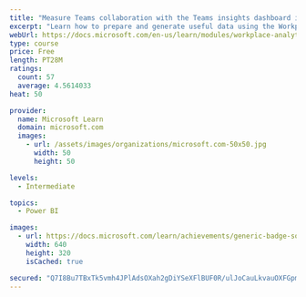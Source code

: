 ```yaml
---
title: "Measure Teams collaboration with the Teams insights dashboard in Workplace Analytics"
excerpt: "Learn how to prepare and generate useful data using the Workplace Analytics Power BI Teams insights dashboard.  Analyze Microsoft Teams adoption trends from the populated reports."
webUrl: https://docs.microsoft.com/en-us/learn/modules/workplace-analytics-teams-insights/
type: course
price: Free
length: PT28M
ratings:
  count: 57
  average: 4.5614033
heat: 50

provider:
  name: Microsoft Learn
  domain: microsoft.com
  images:
    - url: /assets/images/organizations/microsoft.com-50x50.jpg
      width: 50
      height: 50

levels:
  - Intermediate

topics:
  - Power BI

images:
  - url: https://docs.microsoft.com/learn/achievements/generic-badge-social.png
    width: 640
    height: 320
    isCached: true

secured: "Q7I8Bu7TBxTk5vmh4JPlAdsOXah2gDiYSeXFlBUF0R/ulJoCauLkvauOXFGpmbrYp6Y6K0KaU/OEQM1ZdxAABwwA7/WER/jJheqBxXxgMF7I5x5Ij6lr1nFJT3CQntCvsQJRstHfdEc9q0XMPh4VSaKgDYVAcaU4VRZcTwf34A8XzuBfLsqSv2tIaibS+A8dmpM58KyW3/WL5tbbtIh1kJOhjIABaJEWBBR2INeos2IBvqLcaAJVwYQBMJZWKsAgn/qw9LF+ni8+8/NRsIWxN4XBPfSvXJfJ02vHrEc6cI2YdmW0sSJENtXjwP6vJk0ZofYlDT0mFEpm41059P50Mb9D5qvW1ySN3NkcfeXiJyOQeDQbPiNylJOBU2Z1a+NLj09vLF2+5eE/2ljNUtUjEyhpwjCRk77Zj8FR2TJRK4o=;mpmi6Wim/6mFLXd07quc6w=="
---
```


